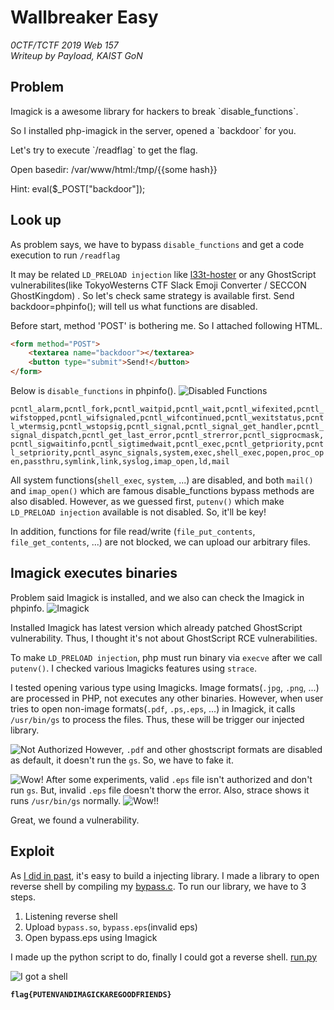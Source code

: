 # Wallbreaker Easy
*0CTF/TCTF 2019 Web 157*<br>
*Writeup by Payload, KAIST GoN*


## Problem

Imagick is a awesome library for hackers to break \`disable_functions\`.

So I installed php-imagick in the server, opened a \`backdoor\` for you.

Let's try to execute \`/readflag\` to get the flag.

Open basedir: /var/www/html:/tmp/{{some hash}}

Hint: eval($_POST["backdoor"]);


## Look up

As problem says, we have to bypass `disable_functions` and get a code execution to run `/readflag`

It may be related `LD_PRELOAD injection` like [l33t-hoster](../../Insomnihack%202019/l33t-hoster/l33t-hoster.md) or any GhostScript vulnerabilites(like TokyoWesterns CTF Slack Emoji Converter / SECCON GhostKingdom) . So let's check same strategy is available first. Send backdoor=phpinfo(); will tell us what functions are disabled.

Before start, method 'POST' is bothering me. So I attached following HTML.

```html
<form method="POST">
    <textarea name="backdoor"></textarea>
    <button type="submit">Send!</button>
</form>
```

Below is `disable_functions` in phpinfo().
![Disabled Functions](https://i.imgur.com/Ub6oTB4.png)

`pcntl_alarm,pcntl_fork,pcntl_waitpid,pcntl_wait,pcntl_wifexited,pcntl_wifstopped,pcntl_wifsignaled,pcntl_wifcontinued,pcntl_wexitstatus,pcntl_wtermsig,pcntl_wstopsig,pcntl_signal,pcntl_signal_get_handler,pcntl_signal_dispatch,pcntl_get_last_error,pcntl_strerror,pcntl_sigprocmask,pcntl_sigwaitinfo,pcntl_sigtimedwait,pcntl_exec,pcntl_getpriority,pcntl_setpriority,pcntl_async_signals,system,exec,shell_exec,popen,proc_open,passthru,symlink,link,syslog,imap_open,ld,mail`


All system functions(`shell_exec`, `system`, ...) are disabled, and both `mail()` and `imap_open()` which are famous disable_functions bypass methods are also disabled. However, as we guessed first, `putenv()` which make `LD_PRELOAD injection` available is not disabled. So, it'll be key!

In addition, functions for file read/write (`file_put_contents`, `file_get_contents`, ...) are not blocked, we can upload our arbitrary files.

## Imagick executes binaries

Problem said Imagick is installed, and we also can check the Imagick in phpinfo.
![Imagick](https://i.imgur.com/n5c5Gso.png)

Installed Imagick has latest version which already patched GhostScript vulnerability. Thus, I thought it's not about GhostScript RCE vulnerabilities.

To make `LD_PRELOAD injection`, php must run binary via `execve` after we call `putenv()`. I checked various Imagicks features using `strace`. 

I tested opening various type using Imagicks. Image formats(`.jpg`, `.png`, ...) are processed in PHP, not executes any other binaries. However, when user tries to open non-image formats(`.pdf`, `.ps`,`.eps`, ...) in Imagick, it calls `/usr/bin/gs` to process the files. Thus, these will be trigger our injected library.

![Not Authorized](https://i.imgur.com/qGa0rIK.jpg)
However, `.pdf` and other ghostscript formats are disabled as default, it doesn't run the `gs`. So, we have to fake it.

![Wow!](https://i.imgur.com/H4ktOdM.png)
After some experiments, valid `.eps` file isn't authorized and don't run `gs`. But, invalid `.eps` file doesn't thorw the error. Also, strace shows it runs `/usr/bin/gs` normally.
![Wow!!](https://i.imgur.com/xwf9LrL.png)

Great, we found a vulnerability.

## Exploit

As [I did in past](../../Insomnihack\%202019/l33t-hoster/l33t-hoster.md), it's easy to build a injecting library. I made a library to open reverse shell by compiling my [bypass.c](./bypass.c). To run our library, we have to 3 steps.

1. Listening reverse shell
2. Upload `bypass.so`, `bypass.eps`(invalid eps)
3. Open bypass.eps using Imagick
 
I made up the python script to do, finally I could got a reverse shell.
[run.py](./run.py)

![I got a shell](https://i.imgur.com/OoCOoqM.png)

**`flag{PUTENVANDIMAGICKAREGOODFRIENDS}`**
